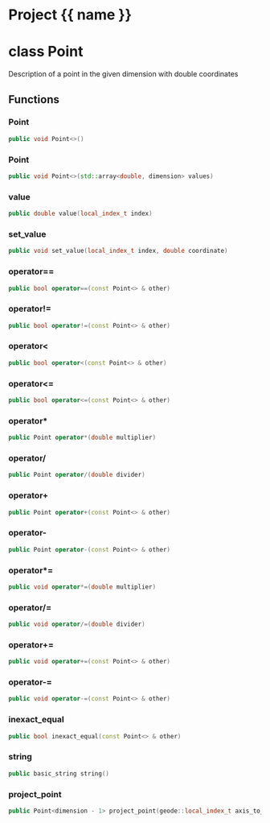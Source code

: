 <script setup>
import {useRoute} from 'vitepress'
const {path} = useRoute()
const tokens = path.split('/')
const words = tokens[2].split('-');
for (let i = 0; i < words.length; i++) {
    words[i] = words[i].charAt(0).toUpperCase() + words[i].slice(1);
    words[i] = words[i].replace('geode', 'Geode')
}
const name = words.join('-');
</script>
# Project {{ name }}

# class Point


 Description of a point in the given dimension with double coordinates



## Functions

### Point

```cpp
public void Point<>()
```


### Point

```cpp
public void Point<>(std::array<double, dimension> values)
```


### value

```cpp
public double value(local_index_t index)
```


### set_value

```cpp
public void set_value(local_index_t index, double coordinate)
```


### operator==

```cpp
public bool operator==(const Point<> & other)
```


### operator!=

```cpp
public bool operator!=(const Point<> & other)
```


### operator<

```cpp
public bool operator<(const Point<> & other)
```


### operator<=

```cpp
public bool operator<=(const Point<> & other)
```


### operator*

```cpp
public Point operator*(double multiplier)
```


### operator/

```cpp
public Point operator/(double divider)
```


### operator+

```cpp
public Point operator+(const Point<> & other)
```


### operator-

```cpp
public Point operator-(const Point<> & other)
```


### operator*=

```cpp
public void operator*=(double multiplier)
```


### operator/=

```cpp
public void operator/=(double divider)
```


### operator+=

```cpp
public void operator+=(const Point<> & other)
```


### operator-=

```cpp
public void operator-=(const Point<> & other)
```


### inexact_equal

```cpp
public bool inexact_equal(const Point<> & other)
```


### string

```cpp
public basic_string string()
```


### project_point

```cpp
public Point<dimension - 1> project_point(geode::local_index_t axis_to_remove)
```




